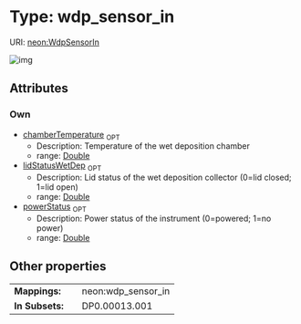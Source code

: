 
# Type: wdp_sensor_in




URI: [neon:WdpSensorIn](https://data.neonscience.org/WdpSensorIn)


![img](http://yuml.me/diagram/nofunky;dir:TB/class/[WdpSensorIn&#124;chamberTemperature:double%20%3F;powerStatus:double%20%3F;lidStatusWetDep:double%20%3F])

## Attributes


### Own

 * [chamberTemperature](chamberTemperature.md)  <sub>OPT</sub>
    * Description: Temperature of the wet deposition chamber
    * range: [Double](types/Double.md)
 * [lidStatusWetDep](lidStatusWetDep.md)  <sub>OPT</sub>
    * Description: Lid status of the wet deposition collector (0=lid closed; 1=lid open)
    * range: [Double](types/Double.md)
 * [powerStatus](powerStatus.md)  <sub>OPT</sub>
    * Description: Power status of the instrument (0=powered; 1=no power)
    * range: [Double](types/Double.md)

## Other properties

|  |  |  |
| --- | --- | --- |
| **Mappings:** | | neon:wdp_sensor_in |
| **In Subsets:** | | DP0.00013.001 |

